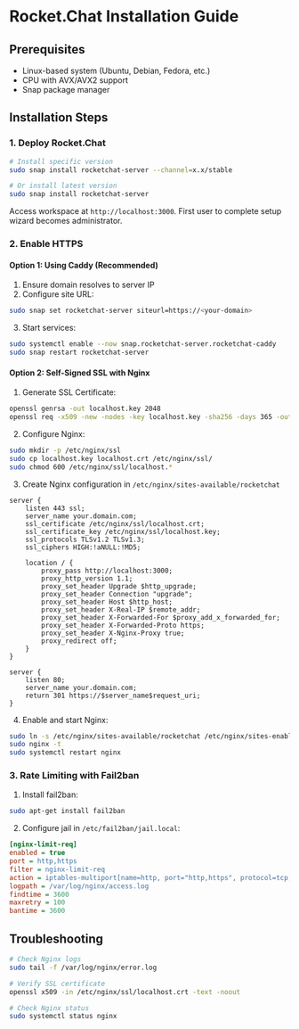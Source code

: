 # Rocket.Chat Installation Guide

## Prerequisites
- Linux-based system (Ubuntu, Debian, Fedora, etc.)
- CPU with AVX/AVX2 support
- Snap package manager

## Installation Steps

### 1. Deploy Rocket.Chat
```bash
# Install specific version
sudo snap install rocketchat-server --channel=x.x/stable

# Or install latest version
sudo snap install rocketchat-server
```

Access workspace at `http://localhost:3000`. First user to complete setup wizard becomes administrator.

### 2. Enable HTTPS

#### Option 1: Using Caddy (Recommended)
1. Ensure domain resolves to server IP
2. Configure site URL:
```bash
sudo snap set rocketchat-server siteurl=https://<your-domain>
```
3. Start services:
```bash
sudo systemctl enable --now snap.rocketchat-server.rocketchat-caddy
sudo snap restart rocketchat-server
```

#### Option 2: Self-Signed SSL with Nginx

1. Generate SSL Certificate:
```bash
openssl genrsa -out localhost.key 2048
openssl req -x509 -new -nodes -key localhost.key -sha256 -days 365 -out localhost.crt
```

2. Configure Nginx:
```bash
sudo mkdir -p /etc/nginx/ssl
sudo cp localhost.key localhost.crt /etc/nginx/ssl/
sudo chmod 600 /etc/nginx/ssl/localhost.*
```

3. Create Nginx configuration in `/etc/nginx/sites-available/rocketchat`
```nginx
server {
    listen 443 ssl;
    server_name your.domain.com;
    ssl_certificate /etc/nginx/ssl/localhost.crt;
    ssl_certificate_key /etc/nginx/ssl/localhost.key;
    ssl_protocols TLSv1.2 TLSv1.3;
    ssl_ciphers HIGH:!aNULL:!MD5;

    location / {
        proxy_pass http://localhost:3000;
        proxy_http_version 1.1;
        proxy_set_header Upgrade $http_upgrade;
        proxy_set_header Connection "upgrade";
        proxy_set_header Host $http_host;
        proxy_set_header X-Real-IP $remote_addr;
        proxy_set_header X-Forwarded-For $proxy_add_x_forwarded_for;
        proxy_set_header X-Forwarded-Proto https;
        proxy_set_header X-Nginx-Proxy true;
        proxy_redirect off;
    }
}

server {
    listen 80;
    server_name your.domain.com;
    return 301 https://$server_name$request_uri;
}
```

4. Enable and start Nginx:
```bash
sudo ln -s /etc/nginx/sites-available/rocketchat /etc/nginx/sites-enabled/
sudo nginx -t
sudo systemctl restart nginx
```

### 3. Rate Limiting with Fail2ban

1. Install fail2ban:
```bash
sudo apt-get install fail2ban
```

2. Configure jail in `/etc/fail2ban/jail.local`:
```ini
[nginx-limit-req]
enabled = true
port = http,https
filter = nginx-limit-req
action = iptables-multiport[name=http, port="http,https", protocol=tcp, http-status=429]
logpath = /var/log/nginx/access.log
findtime = 3600
maxretry = 100
bantime = 3600
```

## Troubleshooting
```bash
# Check Nginx logs
sudo tail -f /var/log/nginx/error.log

# Verify SSL certificate
openssl x509 -in /etc/nginx/ssl/localhost.crt -text -noout

# Check Nginx status
sudo systemctl status nginx
```
